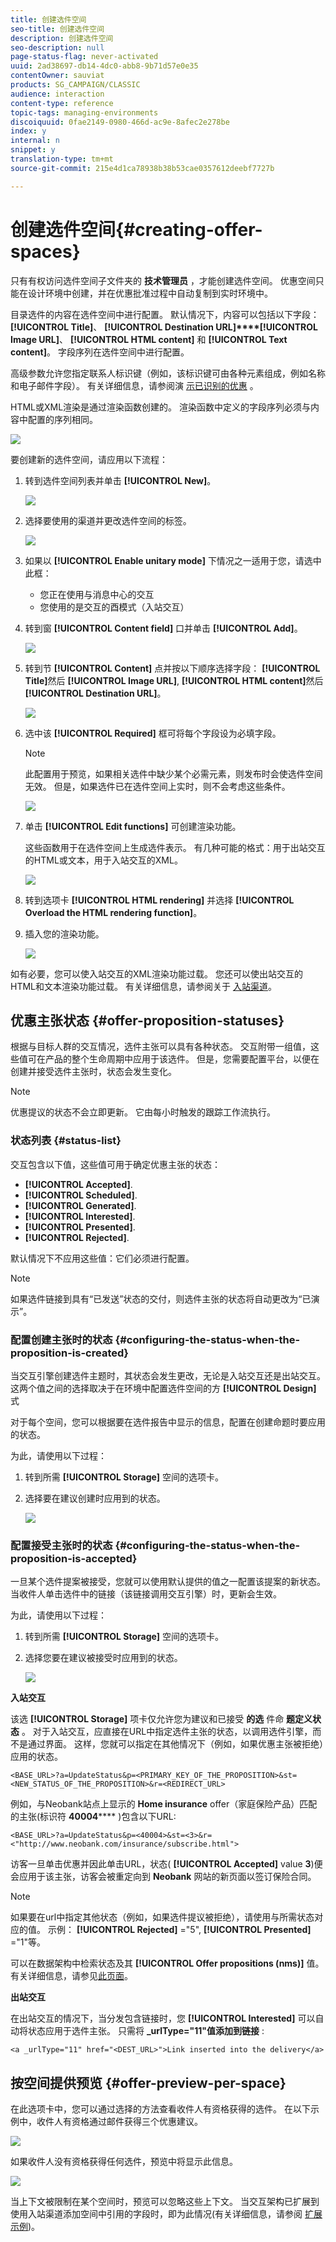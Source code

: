 ```yaml
---
title: 创建选件空间
seo-title: 创建选件空间
description: 创建选件空间
seo-description: null
page-status-flag: never-activated
uuid: 2ad38697-db14-4dc0-abb8-9b71d57e0e35
contentOwner: sauviat
products: SG_CAMPAIGN/CLASSIC
audience: interaction
content-type: reference
topic-tags: managing-environments
discoiquuid: 0fae2149-0980-466d-ac9e-8afec2e278be
index: y
internal: n
snippet: y
translation-type: tm+mt
source-git-commit: 215e4d1ca78938b38b53cae0357612deebf7727b

---
```



# 创建选件空间{#creating-offer-spaces}

只有有权访问选件空间子文件夹的 **技术管理员** ，才能创建选件空间。 优惠空间只能在设计环境中创建，并在优惠批准过程中自动复制到实时环境中。

目录选件的内容在选件空间中进行配置。 默认情况下，内容可以包括以下字段： **[!UICONTROL Title]**、 **[!UICONTROL Destination URL]****[!UICONTROL Image URL]**、 **[!UICONTROL HTML content]** 和 **[!UICONTROL Text content]**。 字段序列在选件空间中进行配置。

高级参数允许您指定联系人标识键（例如，该标识键可由各种元素组成，例如名称和电子邮件字段）。 有关详细信息，请参阅演 [示已识别的优惠](../../interaction/using/integration-via-javascript--client-side-.md#presenting-an-identified-offer) 。

HTML或XML渲染是通过渲染函数创建的。 渲染函数中定义的字段序列必须与内容中配置的序列相同。

![](assets/offer_space_create_009.png)

要创建新的选件空间，请应用以下流程：

1. 转到选件空间列表并单击 **[!UICONTROL New]**。

   ![](assets/offer_space_create_001.png)

1. 选择要使用的渠道并更改选件空间的标签。

   ![](assets/offer_space_create_002.png)

1. 如果以 **[!UICONTROL Enable unitary mode]** 下情况之一适用于您，请选中此框：

   * 您正在使用与消息中心的交互
   * 您使用的是交互的酉模式（入站交互）

1. 转到窗 **[!UICONTROL Content field]** 口并单击 **[!UICONTROL Add]**。

   ![](assets/offer_space_create_003.png)

1. 转到节 **[!UICONTROL Content]** 点并按以下顺序选择字段： **[!UICONTROL Title]**&#x200B;然后 **[!UICONTROL Image URL]**, **[!UICONTROL HTML content]**&#x200B;然后 **[!UICONTROL Destination URL]**。

   ![](assets/offer_space_create_004.png)

1. 选中该 **[!UICONTROL Required]** 框可将每个字段设为必填字段。

   >[!NOTE]
   >
   >此配置用于预览，如果相关选件中缺少某个必需元素，则发布时会使选件空间无效。 但是，如果选件已在选件空间上实时，则不会考虑这些条件。

   ![](assets/offer_space_create_005.png)

1. 单击 **[!UICONTROL Edit functions]** 可创建渲染功能。

   这些函数用于在选件空间上生成选件表示。 有几种可能的格式：用于出站交互的HTML或文本，用于入站交互的XML。

   ![](assets/offer_space_create_006.png)

1. 转到选项卡 **[!UICONTROL HTML rendering]** 并选择 **[!UICONTROL Overload the HTML rendering function]**。
1. 插入您的渲染功能。

   ![](assets/offer_space_create_007.png)

如有必要，您可以使入站交互的XML渲染功能过载。 您还可以使出站交互的HTML和文本渲染功能过载。 有关详细信息，请参阅关于 [入站渠道](../../interaction/using/about-inbound-channels.md)。

## 优惠主张状态 {#offer-proposition-statuses}

根据与目标人群的交互情况，选件主张可以具有各种状态。 交互附带一组值，这些值可在产品的整个生命周期中应用于该选件。 但是，您需要配置平台，以便在创建并接受选件主张时，状态会发生变化。

>[!NOTE]
>
>优惠提议的状态不会立即更新。 它由每小时触发的跟踪工作流执行。

### 状态列表 {#status-list}

交互包含以下值，这些值可用于确定优惠主张的状态：

* **[!UICONTROL Accepted]**.
* **[!UICONTROL Scheduled]**.
* **[!UICONTROL Generated]**.
* **[!UICONTROL Interested]**.
* **[!UICONTROL Presented]**.
* **[!UICONTROL Rejected]**.

默认情况下不应用这些值：它们必须进行配置。

>[!NOTE]
>
>如果选件链接到具有“已发送”状态的交付，则选件主张的状态将自动更改为“已演示”。

### 配置创建主张时的状态 {#configuring-the-status-when-the-proposition-is-created}

当交互引擎创建选件主题时，其状态会发生更改，无论是入站交互还是出站交互。 这两个值之间的选择取决于在环境中配置选件空间的方 **[!UICONTROL Design]** 式

对于每个空间，您可以根据要在选件报告中显示的信息，配置在创建命题时要应用的状态。

为此，请使用以下过程：

1. 转到所需 **[!UICONTROL Storage]** 空间的选项卡。
1. 选择要在建议创建时应用到的状态。

   ![](assets/offer_update_status_001.png)

### 配置接受主张时的状态 {#configuring-the-status-when-the-proposition-is-accepted}

一旦某个选件提案被接受，您就可以使用默认提供的值之一配置该提案的新状态。 当收件人单击选件中的链接（该链接调用交互引擎）时，更新会生效。

为此，请使用以下过程：

1. 转到所需 **[!UICONTROL Storage]** 空间的选项卡。
1. 选择您要在建议被接受时应用到的状态。

   ![](assets/offer_update_status_002.png)

**入站交互**

该选 **[!UICONTROL Storage]** 项卡仅允许您为建议和已接受 **的选** 件命 **题定义状态** 。 对于入站交互，应直接在URL中指定选件主张的状态，以调用选件引擎，而不是通过界面。 这样，您就可以指定在其他情况下（例如，如果优惠主张被拒绝）应用的状态。

```
<BASE_URL>?a=UpdateStatus&p=<PRIMARY_KEY_OF_THE_PROPOSITION>&st=<NEW_STATUS_OF_THE_PROPOSITION>&r=<REDIRECT_URL>
```

例如，与Neobank站点上显示的 **Home insurance** offer（家庭保险产品）匹配的主张(标识符 **40004****** )包含以下URL:

```
<BASE_URL>?a=UpdateStatus&p=<40004>&st=<3>&r=<"http://www.neobank.com/insurance/subscribe.html">
```

访客一旦单击优惠并因此单击URL，状态( **[!UICONTROL Accepted]** value **3**)便会应用于该主张，访客会被重定向到 **Neobank** 网站的新页面以签订保险合同。

>[!NOTE]
>
>如果要在url中指定其他状态（例如，如果选件提议被拒绝），请使用与所需状态对应的值。 示例： **[!UICONTROL Rejected]** =&quot;5&quot;, **[!UICONTROL Presented]** =&quot;1&quot;等。
>
>可以在数据架构中检索状态及其 **[!UICONTROL Offer propositions (nms)]** 值。 有关详细信息，请参见[此页面](../../configuration/using/data-schemas.md)。

**出站交互**

在出站交互的情况下，当分发包含链接时，您 **[!UICONTROL Interested]** 可以自动将状态应用于选件主张。 只需将 **_urlType=&quot;11&quot;值添加到链接** :

```
<a _urlType="11" href="<DEST_URL>">Link inserted into the delivery</a>
```

## 按空间提供预览 {#offer-preview-per-space}

在此选项卡中，您可以通过选择的方法查看收件人有资格获得的选件。 在以下示例中，收件人有资格通过邮件获得三个优惠建议。

![](assets/offer_space_overview_002.png)

如果收件人没有资格获得任何选件，预览中将显示此信息。

![](assets/offer_space_overview_001.png)

当上下文被限制在某个空间时，预览可以忽略这些上下文。 当交互架构已扩展到使用入站渠道添加空间中引用的字段时，即为此情况(有关详细信息，请参阅 [扩展示例](../../interaction/using/extension-example.md))。
